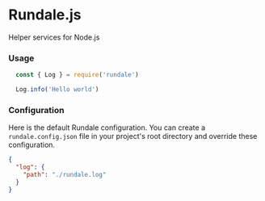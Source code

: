# Rundale.js
Helper services for Node.js

### Usage
```js
  const { Log } = require('rundale')

  Log.info('Hello world')
```

### Configuration
Here is the default Rundale configuration. You can create a `rundale.config.json` file in your project's root directory and override these configuration.
```json
{
  "log": {
    "path": "./rundale.log"
  }
}
```